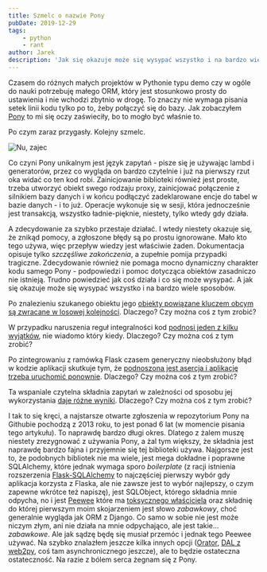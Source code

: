 ```yaml
---
title: Szmelc o nazwie Pony
pubDate: 2019-12-29
tags:
    - python
    - rant
author: Jarek
description: 'Jak się okazuje może się wysypać wszystko i na bardzo wiele sposobów.'
---
```


Czasem do różnych małych projektów w Pythonie typu demo czy w ogóle do nauki potrzebuję małego ORM, który jest stosunkowo prosty do ustawienia i nie wchodzi zbytnio w drogę. To znaczy nie wymaga pisania setek linii kodu tylko po to, żeby połączyć się do bazy. Jak zobaczyłem [Pony](https://ponyorm.org/) to mi się oczy zaświeciły, bo to mogło być właśnie to.

Po czym zaraz przygasły. Kolejny szmelc.

![Nu, zajec](https://i.imgur.com/nOuH9Wyh.jpg)

Co czyni Pony unikalnym jest język zapytań - pisze się je używając lambd i generatorów, przez co wygląda on bardzo czytelnie i już na pierwszy rzut oka widać co ten kod robi. Zainicjowanie biblioteki również jest proste, trzeba utworzyć obiekt swego rodzaju proxy, zainicjować połączenie z silnikiem bazy danych i w końcu podłączyć zadeklarowane encje do tabel w bazie danych - i to już. Operacje wykonuje się w sesji, która jednocześnie jest transakcją, wszystko ładnie-pięknie, niestety, tylko wtedy gdy działa.

A zdecydowanie za szybko przestaje działać. I wtedy niestety okazuje się, że znikąd pomocy, a zgłoszone błędy są po prostu ignorowane. Mało kto tego używa, więc przepływ wiedzy jest właściwie żaden. Dokumentacja opisuje tylko _szczęśliwe zakończenia_, a zupełnie pomija przypadki tragiczne. Zdecydowanie również nie pomaga mocno dynamiczny charakter kodu samego Pony - podpowiedzi i pomoc dotycząca obiektów zasadniczo nie istnieją. Trudno powiedzieć jak coś działa i co się może wysypać. A jak się okazuje może się wysypać wszystko i na bardzo wiele sposobów.

Po znalezieniu szukanego obiektu jego [obiekty powiązane kluczem obcym są zwracane w losowej kolejności](https://stackoverflow.com/q/59127205/12138). Dlaczego? Czy można coś z tym zrobić?

W przypadku naruszenia reguł integralności kod [podnosi jeden z kilku wyjątków](https://stackoverflow.com/q/59270459/12138), nie wiadomo który kiedy. Dlaczego? Czy można coś z tym zrobić?

Po zintegrowaniu z ramówką Flask czasem generyczny nieobsłużony błąd w kodzie aplikacji skutkuje tym, że [podnoszona jest asercja i aplikację trzeba uruchomić ponownie](https://github.com/ponyorm/pony/issues/481). Dlaczego? Czy można coś z tym zrobić?

Ta wspaniale czytelna składnia zapytań w zależności od sposobu jej wykorzystania [daje różne wyniki](https://github.com/ponyorm/pony/issues/199). Dlaczego? Czy można coś z tym zrobić?

I tak to się kręci, a najstarsze otwarte zgłoszenia w repozytorium Pony na Githubie pochodzą z 2013 roku, to jest ponad 6 lat (w momencie pisania tego artykułu). To naprawdę bardzo długi okres. Dlatego z żalem muszę niestety zrezygnować z używania Pony, a żal tym większy, że składnia jest naprawdę bardzo fajna i przyjemnie się tej biblioteki używa. Najgorsze jest to, że podobnych bibliotek nie ma wiele, jest mega dokładne i poprawne SQLAlchemy, które jednak wymaga sporo _boilerplate_ (z racji istnienia rozszerzenia [Flask-SQLAlchemy](https://flask-sqlalchemy.palletsprojects.com/) to najczęściej pierwszy wybór gdy aplikacja korzysta z Flaska, ale nie zawsze jest to wybór najlepszy, o czym zapewne wkrótce też napiszę), jest SQLObject, którego składnia mnie odpycha, no i jest [Peewee](http://docs.peewee-orm.com/) które ma [toksycznego właściciela](http://publ.beesbuzz.biz/blog/1080-Goodbye-peewee-hello-PonyORM) oraz składnię do której pierwszym moim skojarzeniem jest słowo _zabawkowy_, choć generalnie wygląda jak ORM z Django. Co samo w sobie nie jest może niczym złym, ani nie działa na mnie odpychająco, ale jest takie... _zabawkowe_. Ale jak sądzę będę się musiał przemóc i jednak tego Peewee używać. Na szybko znalazłem jeszcze kilka innych opcji ([Orator](https://orator-orm.com/), [DAL z web2py](https://github.com/web2py/pydal), coś tam asynchronicznego jeszcze), ale to będzie ostateczna ostateczność. Na razie z bólem serca żegnam się z Pony.
